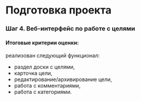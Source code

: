 # Подготовка проекта



### Шаг 4. Веб-интерфейс по работе с целями



#### Итоговые критерии оценки:

реализован следующий функционал:

- раздел доски с целями,
- карточка цели,
- редактирование/архивирование цели,
- работа с комментариями,
- работа с категориями.









